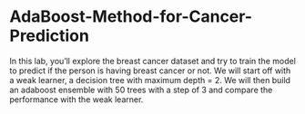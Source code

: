 # AdaBoost-Method-for-Cancer-Prediction
In this lab, you’ll explore the breast cancer dataset and try to train the model to predict if the person is having breast cancer or not. We will start off with a weak learner, a decision tree with maximum depth = 2.  We will then build an adaboost ensemble with 50 trees with a step of 3 and compare the performance with the weak learner.
